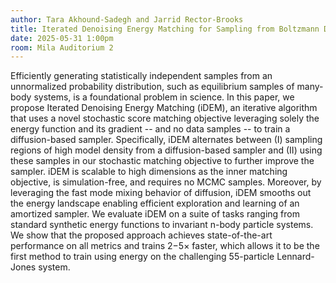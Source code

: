 ```yaml
---
author: Tara Akhound-Sadegh and Jarrid Rector-Brooks
title: Iterated Denoising Energy Matching for Sampling from Boltzmann Densities
date: 2025-05-31 1:00pm
room: Mila Auditorium 2
---
```


Efficiently generating statistically independent samples from an unnormalized probability distribution, such as equilibrium samples of many-body systems, is a foundational problem in science. In this paper, we propose Iterated Denoising Energy Matching (iDEM), an iterative algorithm that uses a novel stochastic score matching objective leveraging solely the energy function and its gradient -- and no data samples -- to train a diffusion-based sampler. Specifically, iDEM alternates between (I) sampling regions of high model density from a diffusion-based sampler and (II) using these samples in our stochastic matching objective to further improve the sampler. iDEM is scalable to high dimensions as the inner matching objective, is simulation-free, and requires no MCMC samples. Moreover, by leveraging the fast mode mixing behavior of diffusion, iDEM smooths out the energy landscape enabling efficient exploration and learning of an amortized sampler. We evaluate iDEM on a suite of tasks ranging from standard synthetic energy functions to invariant n-body particle systems. We show that the proposed approach achieves state-of-the-art performance on all metrics and trains 2−5× faster, which allows it to be the first method to train using energy on the challenging 55-particle Lennard-Jones system.
